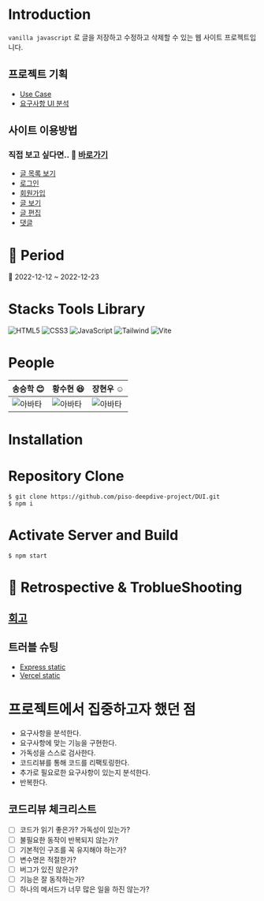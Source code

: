 # Introduction

`vanilla javascript`
로 글을 저장하고 수정하고 삭제할 수 있는 웹 사이트 프로젝트입니다.

## 프로젝트 기획

- [Use Case](./docs/usecase.md)
- [요구사항 UI 분석](./docs/requirement.md)

## 사이트 이용방법

### 직접 보고 싶다면.. :paperclip: [바로가기]('https://dui-p8yf5uybo-pisodev77.vercel.app/')

- [글 목록 보기](./docs/lib/page.md#list로-글-목록-보기)
- [로그인](./docs/lib/page.md#로그인)
- [회원가입](./docs/lib/page.md#회원가입)
- [글 보기](./docs/lib/page.md#글-보기)
- [글 편집](./docs/lib/page.md#글-편집)
- [댓글](./docs/lib/page.md#댓글)

# :date: Period

:calendar: 2022-12-12 ~ 2022-12-23

# Stacks Tools Library

![HTML5](https://img.shields.io/badge/-HTML5-F05032?style=for-the-badge&logo=html5&logoColor=ffffff)
![CSS3](https://img.shields.io/badge/-CSS3-007ACC?style=for-the-badge&logo=css3)
![JavaScript](https://img.shields.io/badge/-JavaScript-F7DF1E?style=for-the-badge&logo=javascript&logoColor=ffffff)
![Tailwind](https://img.shields.io/badge/-Tailwindcss-38bdf8?style=for-the-badge&logo=tailwindcss&logoColor=ffffff)
![Vite](https://img.shields.io/badge/-vite-FFD22A?style=for-the-badge&logo=vite&logoColor=ffffff)

# People

| 송승학 :blush:                                             | 황수현 :laughing:                                        | 장현우 :relaxed:                                         |
| :--------------------------------------------------------- | :------------------------------------------------------- | :------------------------------------------------------- |
| ![아바타](https://avatars.githubusercontent.com/Pisodev77) | ![아바타](https://avatars.githubusercontent.com/rjsej12) | ![아바타](https://avatars.githubusercontent.com/memore2) |

# Installation

# Repository Clone

```shell
$ git clone https://github.com/piso-deepdive-project/DUI.git
$ npm i
```

# Activate Server and Build

```shell
$ npm start
```

# :school: Retrospective & TroblueShooting

## [회고](./docs/retrospect/)

## 트러블 슈팅

- [Express static](./docs/trobuleshooting/01-express-static.md)
- [Vercel static](./docs/trobuleshooting/02.vercel-express-static.md)

# 프로젝트에서 집중하고자 했던 점

- 요구사항을 분석한다.
- 요구사항에 맞는 기능을 구현한다.
- 가독성을 스스로 검사한다.
- 코드리뷰를 통해 코드를 리팩토링한다.
- 추가로 필요로한 요구사항이 있는지 분석한다.
- 반복한다.

## 코드리뷰 체크리스트

- [ ] 코드가 읽기 좋은가? 가독성이 있는가?
- [ ] 불필요한 동작이 반복되지 않는가?
- [ ] 기본적인 구조를 꼭 유지해야 하는가?
- [ ] 변수명은 적절한가?
- [ ] 버그가 있진 않은가?
- [ ] 기능은 잘 동작하는가?
- [ ] 하나의 메서드가 너무 많은 일을 하진 않는가?

